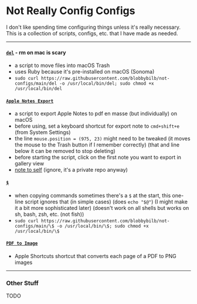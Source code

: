 # Not Really Config Configs

I don't like spending time configuring things unless it's really necessary. This is a collection of scripts, configs, etc. that I have made as needed.

---

#### [`del`](https://github.com/blobbybilb/not-configs/blob/main/del) - rm on mac is scary
- a script to move files into macOS Trash
- uses Ruby because it's pre-installed on macOS (Sonoma)
- `sudo curl https://raw.githubusercontent.com/blobbybilb/not-configs/main/del -o /usr/local/bin/del; sudo chmod +x /usr/local/bin/del`

#### [`Apple Notes Export`](https://github.com/blobbybilb/not-configs/blob/main/apple-notes-export-script.py)
- a script to export Apple Notes to pdf en masse (but individually) on macOS
- before using, set a keyboard shortcut for export note to `cmd+shift+e` (from System Settings)
- the line `mouse.position = (975, 23)` might need to be tweaked (it moves the mouse to the Trash button if I remember correctly) (that and line below it can be removed to stop deleting)
- before starting the script, click on the first note you want to export in gallery view
- [note to self](https://github.com/blobbybilb/xyz-old/blob/main/apple-notes-export-script/apple-notes-export%20(made%20on%20or%20around%209.Jul.2023).py) (ignore, it's a private repo anyway)

#### [`$`](https://github.com/blobbybilb/not-configs/blob/main/del)
- when copying commands sometimes there's a `$` at the start, this one-line script ignores that (in simple cases) (does `echo "$@"`) (I might make it a bit more sophisticated later) (doesn't work on all shells but works on sh, bash, zsh, etc. (not fish))
- `sudo curl https://raw.githubusercontent.com/blobbybilb/not-configs/main/\$ -o /usr/local/bin/\$; sudo chmod +x /usr/local/bin/\$`

#### [`PDF to Image`](https://github.com/blobbybilb/not-configs/blob/main/PDF%20to%20Images.shortcut)
- Apple Shortcuts shortcut that converts each page of a PDF to PNG images

---

### Other Stuff

TODO
